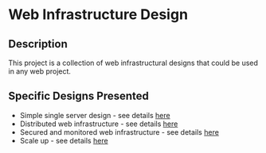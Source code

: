 # Web Infrastructure Design

## Description
 This project is a collection of web infrastructural designs that could be used in any web project. 

## Specific Designs Presented
* Simple single server design -  see details [here](https://github.com/Ngwere/alx-system_engineering-devops/blob/master/0x09-web_infrastructure_design/0-simple_web_stack.md)
* Distributed web infrastructure - see details [here](https://github.com/Ngwere/alx-system_engineering-devops/blob/master/0x09-web_infrastructure_design/1-distributed_web_infrastructure.md)
* Secured and monitored web infrastructure - see details [here](https://github.com/Ngwere/alx-system_engineering-devops/blob/master/0x09-web_infrastructure_design/2-secured_and_monitored_web_infrastructure.md)
*  Scale up - see details [here](https://github.com/Ngwere/alx-system_engineering-devops/blob/master/0x09-web_infrastructure_design/3-scale_up.md)

